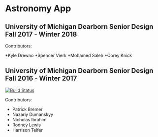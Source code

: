 # Astronomy App

## University of Michigan Dearborn Senior Design Fall 2017 - Winter 2018
Contributors:

*Kyle Drewno
*Spencer Vierk
*Mohamed Saleh
*Corey Knick


## University of Michigan Dearborn Senior Design Fall 2016 - Winter 2017

[![Build Status](https://travis-ci.org/pbremer/astronomy-app.svg?branch=master)](https://travis-ci.org/pbremer/astronomy-app)

Contributors:
* Patrick Bremer
* Nazariy Dumanskyy
* Nicholas Ibrahim
* Rodney Lewis
* Harrison Telfer
